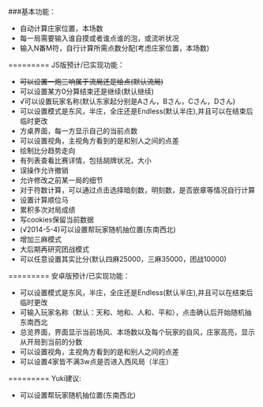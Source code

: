 ###基本功能：
*  自动计算庄家位置，本场数
*  每一局需要输入谁自摸或者谁点谁的泡，或流听状况
*  输入N番M符，自行计算所需点数分配(考虑庄家位置，本场数)


=========
JS版预计/已实现功能：
*  ~~可以设置一炮三响属于流局还是给点(默认流局)~~
*  可以设置某方0分算结束还是继续(默认继续)
*  √可以设置玩家名称(默认东家起分别是Aさん，Bさん，Cさん，Dさん)
*  可以设置模式是东风，半庄，全庄还是Endless(默认半庄),并且可以在结束后临时更改
*  方桌界面，每一方显示自己的当前点数
*  可以设置视角，主视角方看到的是和别人之间的点差
*  绘制比分趋势走向
*  有列表查看比赛详情，包括胡牌状况，大小
*  误操作允许撤销
*  允许修改之前某一局的细节
*  对于符数计算，可以通过点击选择暗刻数，明刻数，是否嵌章等情况自行计算
*  设置计算顺位马
*  累积多次对局成绩
*  写cookies保留当前数据
*  (√2014-5-4)可以设置帮玩家随机抽位置(东南西北)
*  增加三麻模式
*  大后期再研究团战模式
*  可以任意设置其实比分(默认四麻25000，三麻35000，团战10000)






=========
安卓版预计/已实现功能：
*  可以设置模式是东风，半庄，全庄还是Endless(默认半庄),并且可以在结束后临时更改
*  可输入玩家名称（默认：天和、地和、人和、平和），点击确认后开始随机抽东南西北
*  总览界面，界面显示当前场风、本场数以及每个玩家的自风，庄家高亮，显示从开局到当前的分数
*  可以设置视角，主视角方看到的是和别人之间的点差
*  可以设置4家皆不满3w点是否进入西风局（半庄）

=========
Yuki建议:
*  可以设置帮玩家随机抽位置(东南西北)

